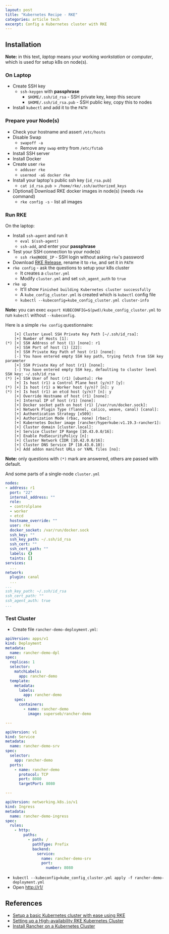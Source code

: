 ```yaml
---
layout: post
title: "Kubernetes Recipe - RKE"
categories: article tech
excerpt: Config a Kubernetes cluster with RKE
---
```


## Installation

**Note:** in this text, _laptop_ means your working _workstation_ or _computer_, which is used for setup k8s on node(s).

### On Laptop
- Create SSH key
  - `ssh-keygen` with **passphrase** 
    - `$HOME/.ssh/id_rsa` - SSH private key, keep this secure
    - `$HOME/.ssh/id_rsa.pub` - SSH public key, copy this to nodes
- Install `kubectl` and add it to the `PATH` 

### Prepare your Node(s)
- Check your hostname and assert `/etc/hosts`
- Disable Swap
  - `swapoff -a`
  - Remove any `swap` entry from `/etc/fstab`
- Install SSH server
- Install Docker
- Create user `rke`
  - `adduser rke`
  - `usermod -aG docker rke`
- Install your laptop's public ssh key (`id_rsa.pub`)
  - `cat id_rsa.pub > /home/rke/.ssh/authorized_keys`
- [Optional] Download RKE docker images in node(s) (needs `rke` command)
  - `rke config -s` - list all images

### Run RKE
On the laptop:
- Install `ssh-agent` and run it
  - `eval $(ssh-agent)`
  - `ssh-add`, and enter your **passphrase**
- Test your SSH connection to your node(s)
  - `ssh rke@NODE_IP` - SSH login without asking `rke`'s password
- Download [RKE Release](https://github.com/rancher/rke/releases/latest), rename it to `rke`, and set it in `PATH`
- `rke config` - ask the questions to setup your k8s cluster
  - It creates a `cluster.yml`
  - Modify `cluster.yml` and set `ssh_agent_auth` to `true` 
- `rke up`
  - It'll show `Finished building Kubernetes cluster successfully`
  - A `kube_config_cluster.yml` is created which is `kubectl` config file
  - `kubectl --kubeconfig=kube_config_cluster.yml cluster-info`
  
**Note:** you can exec `export KUBECONFIG=$(pwd)/kube_config_cluster.yml` to run `kubectl` without `--kubeconfig`.

Here is a simple `rke config` questionnaire:
```
    [+] Cluster Level SSH Private Key Path [~/.ssh/id_rsa]: 
    [+] Number of Hosts [1]: 
(*) [+] SSH Address of host (1) [none]: r1
    [+] SSH Port of host (1) [22]: 
    [+] SSH Private Key Path of host (r1) [none]: 
    [-] You have entered empty SSH key path, trying fetch from SSH key parameter
    [+] SSH Private Key of host (r1) [none]: 
    [-] You have entered empty SSH key, defaulting to cluster level SSH key: ~/.ssh/id_rsa
(*) [+] SSH User of host (r1) [ubuntu]: rke
    [+] Is host (r1) a Control Plane host (y/n)? [y]: 
(*) [+] Is host (r1) a Worker host (y/n)? [n]: y
(*) [+] Is host (r1) an etcd host (y/n)? [n]: y
    [+] Override Hostname of host (r1) [none]: 
    [+] Internal IP of host (r1) [none]: 
    [+] Docker socket path on host (r1) [/var/run/docker.sock]: 
    [+] Network Plugin Type (flannel, calico, weave, canal) [canal]: 
    [+] Authentication Strategy [x509]: 
    [+] Authorization Mode (rbac, none) [rbac]: 
    [+] Kubernetes Docker image [rancher/hyperkube:v1.19.3-rancher1]: 
    [+] Cluster domain [cluster.local]: 
    [+] Service Cluster IP Range [10.43.0.0/16]: 
    [+] Enable PodSecurityPolicy [n]: 
    [+] Cluster Network CIDR [10.42.0.0/16]: 
    [+] Cluster DNS Service IP [10.43.0.10]: 
    [+] Add addon manifest URLs or YAML files [no]: 
```
**Note:** only questions with `(*)` mark are answered, others are passed with default.

And some parts of a single-node `cluster.yml`
```yaml
nodes:
- address: r1
  port: "22"
  internal_address: ""
  role:
  - controlplane
  - worker
  - etcd
  hostname_override: ""
  user: rke
  docker_socket: /var/run/docker.sock
  ssh_key: ""
  ssh_key_path: ~/.ssh/id_rsa
  ssh_cert: ""
  ssh_cert_path: ""
  labels: {}
  taints: []
services:
  ...
network:
  plugin: canal
  ...
...
ssh_key_path: ~/.ssh/id_rsa
ssh_cert_path: ""
ssh_agent_auth: true 
...
```

### Test Cluster
- Create file `rancher-demo-deployment.yml`:

```yaml
apiVersion: apps/v1
kind: Deployment
metadata:
  name: rancher-demo-dpl
spec:
  replicas: 1
  selector:
    matchLabels:
      app: rancher-demo
  template:
    metadata:
      labels:
        app: rancher-demo
    spec:
      containers:
        - name: rancher-demo
          image: superseb/rancher-demo

---

apiVersion: v1
kind: Service
metadata:
  name: rancher-demo-srv
spec:
  selector:
    app: rancher-demo
  ports:
    - name: rancher-demo
      protocol: TCP
      port: 8080
      targetPort: 8080

---

apiVersion: networking.k8s.io/v1
kind: Ingress
metadata:
  name: rancher-demo-ingress
spec:
  rules:
    - http:
        paths:
          - path: /
            pathType: Prefix
            backend:
              service:
                name: rancher-demo-srv
                port: 
                  number: 8080
```
- `kubectl --kubeconfig=kube_config_cluster.yml apply -f rancher-demo-deployment.yml`
- Open [http://r1/](http://r1/)

## References
- [Setup a basic Kubernetes cluster with ease using RKE](https://itnext.io/setup-a-basic-kubernetes-cluster-with-ease-using-rke-a5f3cc44f26f)
- [Setting up a High-availability RKE Kubernetes Cluster](https://rancher.com/docs/rancher/v2.x/en/installation/resources/k8s-tutorials/ha-rke/)
- [Install Rancher on a Kubernetes Cluster](https://rancher.com/docs/rancher/v2.x/en/installation/install-rancher-on-k8s/)